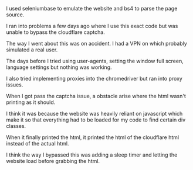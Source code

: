 I used seleniumbase to emulate the website and bs4 to parse the page source.

I ran into problems a few days ago where I use this exact code but was unable to bypass the cloudflare captcha.

The way I went about this was on accident. I had a VPN on which probably simulated a real user. 

The days before I tried using user-agents, setting the window full screen, language settings but nothing was working.

I also tried implementing proxies into the chromedriver but ran into proxy issues.

When I got pass the captcha issue, a obstacle arise where the html wasn't printing as it should.

I think it was because the website was heavily reliant on javascript which make it so that everything had to be loaded for my code to find certain div classes.

When it finally printed the html, it printed the html of the cloudflare html instead of the actual html.

I think the way I bypassed this was adding a sleep timer and letting the website load before grabbing the html.
